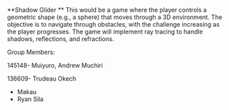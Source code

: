 **Shadow Glider
**
This would be a game where the player controls a geometric shape (e.g., a sphere) that moves through a 3D environment. The objective is to navigate through obstacles, with the challenge increasing as the player progresses. The game will implement ray tracing to handle shadows, reflections, and refractions. 

Group Members:


145148- Muiyuro, Andrew Muchiri





136609- Trudeau Okech 
- Makau
- Ryan Sila
